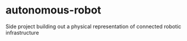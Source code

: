 # autonomous-robot
Side project building out a physical representation of connected robotic infrastructure
